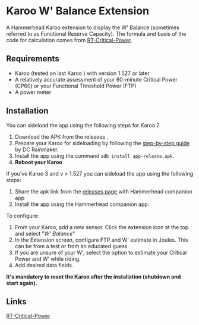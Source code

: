 # Karoo W' Balance Extension

A Hammerhead Karoo extension to display the W' Balance (sometimes referred to as Functional Reserve Capacity).
The formula and basis of the code for calculation comes from [RT-Critical-Power](https://github.com/Berg0162/RT-Critical-Power).


## Requirements
- Karoo (tested on last Karoo ) with version 1.527 or later
- A relatively accurate assessment of your 60-minute Critical Power (CP60) or your Functional Threshold Power (FTP)
- A power meter

## Installation

You can sideload the app using the following steps for Karoo 2

1. Download the APK from the releases .
1. Prepare your Karoo for sideloading by following the [step-by-step guide](https://www.dcrainmaker.com/2021/02/how-to-sideload-android-apps-on-your-hammerhead-karoo-1-karoo-2.html) by DC Rainmaker.
1. Install the app using the command `adb install app-release.apk`.
1. **Reboot your Karoo**

If you've Karoo 3 and v > 1.527 you can sideload the app using the following steps:

1. Share the apk link from the [releases page](https://github.com/currand/karoo-wprimebalance/releases) with Hammerhead companion app
2. Install the app using the Hammerhead companion app.

To configure:
1. From your Karoo, add a new sensor. Click the extension icon at the top and select "_W' Balance_"
1. In the Extension screen, configure FTP and W' estimate in Joules. This can be from a test or from an educated guess
1. If you are unsure of your W', select the option to estimate your Critical Power and W' while riding.
1. Add desired data fields.

**It's mandatory to reset the Karoo after the installation (shutdown and start again).**

## Links

[RT-Critical-Power](https://github.com/Berg0162/RT-Critical-Power)
